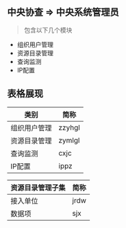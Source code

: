 ## 中央协查 => 中央系统管理员
> 包含以下几个模块
- 组织用户管理
- 资源目录管理
- 查询监测
- IP配置

## 表格展现

类别 | 简称
----| -----
组织用户管理|  zzyhgl
资源目录管理| zymlgl
查询监测| cxjc
IP配置| ippz


资源目录管理子集 | 简称
----| -----
接入单位|  jrdw
数据项| sjx